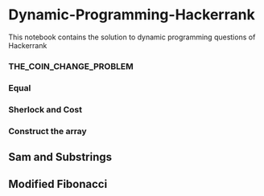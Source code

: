 # Dynamic-Programming-Hackerrank
This notebook contains the solution to dynamic programming questions of Hackerrank

### THE_COIN_CHANGE_PROBLEM

### Equal

### Sherlock and Cost

### Construct the array

## Sam and Substrings

## Modified Fibonacci
